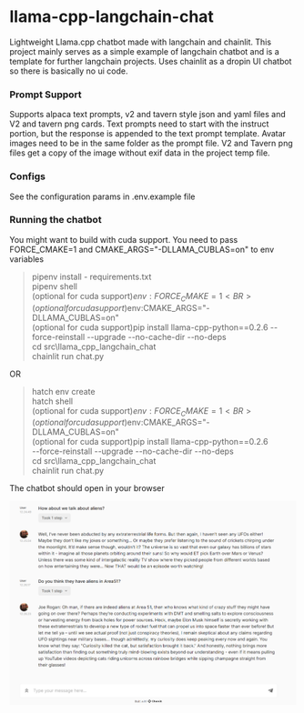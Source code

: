 # llama-cpp-langchain-chat
Lightweight Llama.cpp chatbot made with langchain and chainlit. This project mainly serves as a simple example of langchain chatbot and is a template for further langchain projects. Uses chainlit as a dropin UI chatbot so there is basically no ui code. 

### Prompt Support
Supports alpaca text prompts, v2 and tavern style json and yaml files and V2 and tavern png cards. Text prompts need to start with the instruct portion, but the response is appended to the text prompt template. Avatar images need to be in the same folder as the prompt file. V2 and Tavern png files get a copy of the image without exif data in the project temp file.

### Configs
See the configuration params in .env.example file

### Running the chatbot
You might want to build with cuda support. You need to pass FORCE_CMAKE=1 and CMAKE_ARGS="-DLLAMA_CUBLAS=on" to env variables
>pipenv install - requirements.txt<BR>
pipenv shell<BR>
(optional for cuda support)$env:FORCE_CMAKE=1<BR>
(optional for cuda support)$env:CMAKE_ARGS="-DLLAMA_CUBLAS=on"<BR>
(optional for cuda support)pip install llama-cpp-python==0.2.6 --force-reinstall --upgrade --no-cache-dir --no-deps<BR>
cd src\llama_cpp_langchain_chat<BR>
chainlit run chat.py<BR>

OR<BR>
>hatch env create<BR>
hatch shell<BR>
(optional for cuda support)$env:FORCE_CMAKE=1<BR>
(optional for cuda support)$env:CMAKE_ARGS="-DLLAMA_CUBLAS=on"<BR>
(optional for cuda support)pip install llama-cpp-python==0.2.6 <BR>--force-reinstall --upgrade --no-cache-dir --no-deps<BR>
cd src\llama_cpp_langchain_chat<BR>
chainlit run chat.py<BR>

The chatbot should open in your browser<BR>

![chatbot](/readme_pics/chatbot.png)